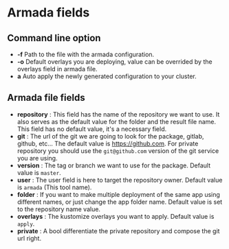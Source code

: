 # Armada fields

## Command line option

- **-f** Path to the file with the armada configuration.
- **-o** Default overlays you are deploying, value can be overrided by the overlays field in armada file.
- **a** Auto apply the newly generated configuration to your cluster.

## Armada file fields

- **repository** : This field has the name of the repository we want to use. It also serves as the default value for the folder and the result file name. This field has no default value, it's a necessary field.
- **git** : The url of the git we are going to look for the package, gitlab, github, etc... The default value is https://github.com. For private repository you should use the `git@github.com` version of the git service you are using.
- **version** : The tag or branch we want to use for the package. Default value is `master`.
- **user** : The user field is here to target the repository owner. Default value is `armada` (This tool name).
- **folder** : If you want to make multiple deployment of the same app using different names, or just change the app folder name. Default value is set to the repository name value.
- **overlays** : The kustomize overlays you want to apply. Default value is `apply`.
- **private** : A bool differentiate the private repository and compose the git url right.